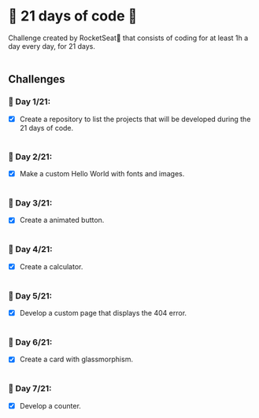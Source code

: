 # 📆 21 days of code 🚀
Challenge created by RocketSeat🚀 that consists of coding for at least 1h a day every day, for 21 days.
<br>
<br>
## Challenges

### 📆 Day 1/21:
- [x]  Create a repository to list the projects that will be developed during the 21 days of code. <br> <br>

### 📆 Day 2/21:
- [x] Make a custom Hello World with fonts and images. <br> <br>

### 📆 Day 3/21:
- [x] Create a animated button. <br> <br>

### 📆 Day 4/21:
- [x] Create a calculator. <br> <br>

### 📆 Day 5/21:
- [x] Develop a custom page that displays the 404 error. <br> <br>

### 📆 Day 6/21:
- [x] Create a card with glassmorphism. <br> <br>

### 📆 Day 7/21:
- [x] Develop a counter. <br> <br>
